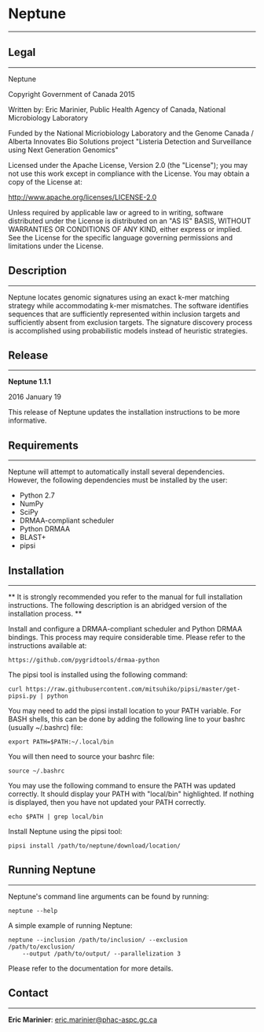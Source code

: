 # Neptune #
-----------

## Legal ##
-----------

Neptune

Copyright Government of Canada 2015

Written by: Eric Marinier, Public Health Agency of Canada,
    National Microbiology Laboratory

Funded by the National Micriobiology Laboratory and the Genome Canada / Alberta
    Innovates Bio Solutions project "Listeria Detection and Surveillance
    using Next Generation Genomics"

Licensed under the Apache License, Version 2.0 (the "License"); you may not use
this work except in compliance with the License. You may obtain a copy of the
License at:

http://www.apache.org/licenses/LICENSE-2.0

Unless required by applicable law or agreed to in writing, software distributed
under the License is distributed on an "AS IS" BASIS, WITHOUT WARRANTIES OR
CONDITIONS OF ANY KIND, either express or implied. See the License for the
specific language governing permissions and limitations under the License.

## Description ##
-----------------

Neptune locates genomic signatures using an exact k-mer matching strategy while
accommodating k-mer mismatches. The software identifies sequences that are
sufficiently represented within inclusion targets and sufficiently absent from
exclusion targets. The signature discovery process is accomplished using
probabilistic models instead of heuristic strategies.

## Release ##
-------------

**Neptune 1.1.1**

2016 January 19

This release of Neptune updates the installation instructions to be more
informative.

## Requirements ##
------------------

Neptune will attempt to automatically install several dependencies. However,
the following dependencies must be installed by the user:

- Python 2.7
- NumPy
- SciPy
- DRMAA-compliant scheduler
- Python DRMAA
- BLAST+
- pipsi

## Installation ##
------------------

**
It is strongly recommended you refer to the manual for full installation
instructions. The following description is an abridged version of the
installation process.
**

Install and configure a DRMAA-compliant scheduler and Python DRMAA bindings.
This process may require considerable time. Please refer to the
instructions available at:

	https://github.com/pygridtools/drmaa-python

The pipsi tool is installed using the following command:

	curl https://raw.githubusercontent.com/mitsuhiko/pipsi/master/get-pipsi.py | python

You may need to add the pipsi install location to your PATH variable. For BASH
shells, this can be done by adding the following line to your bashrc (usually
~/.bashrc) file:

	export PATH=$PATH:~/.local/bin

You will then need to source your bashrc file:

	source ~/.bashrc

You may use the following command to ensure the PATH was updated correctly. It
should display your PATH with "local/bin" highlighted. If nothing is displayed,
then you have not updated your PATH correctly.

	echo $PATH | grep local/bin

Install Neptune using the pipsi tool:

	pipsi install /path/to/neptune/download/location/


## Running Neptune ##
---------------------

Neptune's command line arguments can be found by running:

	neptune --help

A simple example of running Neptune:

	neptune --inclusion /path/to/inclusion/ --exclusion /path/to/exclusion/
		--output /path/to/output/ --parallelization 3

Please refer to the documentation for more details.

## Contact ##
-------------

**Eric Marinier**: eric.marinier@phac-aspc.gc.ca

